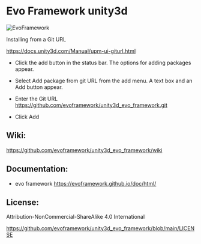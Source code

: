 # Evo Framework unity3d

![EvoFramework](https://avatars.githubusercontent.com/u/104525268?s=400&u=e477c223fc98678b0ea0125610891568435a7509&v=4) 


Installing from a Git URL

https://docs.unity3d.com/Manual/upm-ui-giturl.html

* Click the add  button in the status bar.
The options for adding packages appear.

* Select Add package from git URL from the add menu. A text box and an Add button appear.

* Enter the Git URL 
https://github.com/evoframework/unity3d_evo_framework.git

* Click Add


## Wiki:
https://github.com/evoframework/unity3d_evo_framework/wiki


## Documentation:
* evo framework
https://evoframework.github.io/doc/html/

## License:
Attribution-NonCommercial-ShareAlike 4.0 International

https://github.com/evoframework/unity3d_evo_framework/blob/main/LICENSE
